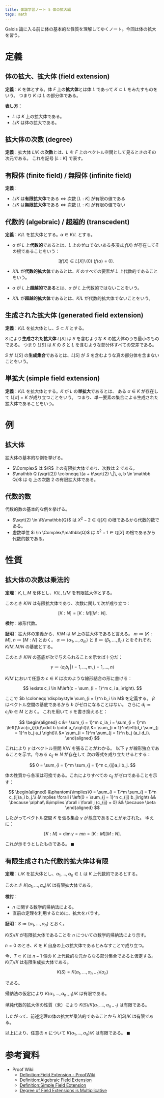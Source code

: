 ```yaml
---
title: 体論学習ノート 5 体の拡大編
tags: math
---
```


Galois 論に入る前に体の基本的な性質を理解してゆくノート。今回は体の拡大を習う。

# 定義
## 体の拡大、拡大体 (field extension)

**定義**：$K$ を体とする。体 $F$ 上の**拡大体**とは体 $L$ であって $K \subset L$ をみたすものをいう。
つまり $K$ は $L$ の部分体である。

**表し方**：
* $L$ は $K$ 上の拡大体である。
* $L/K$ は体の拡大である。

## 拡大体の次数 (degree)

**定義**：拡大体 $L/K$ の**次数**とは、$L$ を $F$ 上のベクトル空間として見るときのその次元である。
これを記号 $[L:K]$ で表す。

## 有限体 (finite field) / 無限体 (infinite field)

**定義**：
* $L/K$ は**有限拡大体**である $\iff$ 次数 $[L:K]$ が有限の値である
* $L/K$ は**無限拡大体**である $\iff$ 次数 $[L:K]$ が有限の値でない

## 代数的 (algebraic) / 超越的 (transcedent)

**定義**：$K/L$ を拡大体とする。$\alpha \in K/L$ とする。

* $\alpha$ が $L$ 上**代数的**であるとは、$L$ 上のゼロでないある多項式 $f(X)$ が存在してその根であることをいう：

  $$
  \exists f(X) \in L[X]\!\setminus\!\{0\}\:(f(\alpha) = 0).
  $$

* $K/L$ が**代数的拡大体**であるとは、$K$ のすべての要素が $L$ 上代数的であることをいう。
* $\alpha$ が $L$ 上**超越的である**とは、$\alpha$ が $L$ 上代数的ではないことをいう。
* $K/L$ が**超越的拡大体**であるとは、$K/L$ が代数的拡大体でないことをいう。

## 生成された拡大体 (generated field extension)

**定義**：$K/L$ を拡大体とし、$S \subset K$ とする。

$S$ により**生成された拡大体** $L[S]$ は $S$ を含むような $K$ の拡大体のうち最小のものである。
つまり $L[S]$ は $K$ の $S$ と $L$ を含むような部分体すべての交差である。

$S$ が $L[S]$ の**生成集合**であるとは、$L[S]$ が $S$ を含むような真の部分体を含まないことをいう。

## 単拡大 (simple field extension)

**定義**：$K/L$ を拡大体とする。$K$ が $L$ の**単拡大**であるとは、
ある $\alpha \in K$ が存在して $L[\alpha] = K$ が成り立つことをいう。
つまり、単一要素の集合による生成された拡大体であることをいう。

# 例

## 拡大体

拡大体の基本的な例を挙げる。

* $\Complex$ は $\R$ 上の有限拡大体であり、次数は $2$ である。
* $\mathbb Q (\sqrt{2}) \coloneqq \{a + b\sqrt{2} \,|\, a, b \in \mathbb Q\}$
  は $\mathbb Q$ 上の次数 $2$ の有限拡大体である。

## 代数的数

代数的数の基本的な例を挙げる。

* $\sqrt{2} \in \R/\mathbb{Q}$ は $X^2 - 2 \in \mathbb{Q}[X]$ の根であるから代数的数である。
* 虚数単位 $i \in \Complex/\mathbb{Q}$ は $X^2 + 1 \in \mathbb{Q}[X]$ の根であるから代数的数である。

# 性質

## 拡大体の次数は乗法的

**定理**：$K, L, M$ を体とし、$K/L, L/M$ を有限拡大体とする。

このとき $K/N$ は有限拡大体であり、次数に関して次が成り立つ：

$$
[K:N]=[K:M][M:N].
$$

**検討**：線形代数。

**証明**：拡大体の定義から、$K/M$ は $M$ 上の拡大体であると言える。
$m \coloneqq [K:M]$, $n \coloneqq[M:N]$ とおく。
$\alpha \coloneqq \langle \alpha_1, \dotsc, \alpha_m\rangle$ と
$\beta \coloneqq \langle \beta_1, \dotsc, \beta_n\rangle$ とをそれぞれ
$K/M,M/N$ の基底とする。

このとき $K/N$ の基底が次で与えられることを示せば十分だ：

$$
\gamma \coloneqq \langle a_i b_j \,|\, i = 1, \dotsc, m,\;j = 1, \dotsc, n\rangle
$$

$K/M$ において任意の $c \in K$ は次のような線形結合の形に書ける：

$$
\exists c_i \in M\left(c = \sum_{i = 1}^m c_i a_i\right).
$$

ここで $b \coloneqq \displaystyle \sum_{i = 1}^n b_i \in M$ を定義する。
$\beta$ はベクトル空間の基底であるから $b$ がゼロになることはない。
さらに $d_i \coloneqq c_i/b \in M$ とおく。
これを用いて $c$ を書き換えると：

$$
\begin{aligned}
    c &= \sum_{i = 1}^m c_ia_i = \sum_{i = 1}^m \left(\frac{c_i}{b}\cdot b \cdot a_i\right)\\
    &= \sum_{i = 1}^m\left(d_i \sum_{j = 1}^n b_j a_i \right)\\
    &= \sum_{i = 1}^m \sum_{j = 1}^n b_j (a_i d_i).
\end{aligned}
$$

これにより $\gamma$ はベクトル空間 $K/N$ を張ることがわかる。
以下 $\gamma$ が線形独立であることを示す。今ある $c_{ij} \in N$ が存在して
次の等式を成り立たせるとする：

$$
0 = \sum_{i = 1}^m \sum_{j = 1}^n c_{ij}a_i b_j.
$$

体の性質から各項は可換である。これによりすべての $c_{ij}$ がゼロであることを示す：

$$
\begin{aligned}
&\phantom{\implies}0 = \sum_{i = 1}^m \sum_{j = 1}^n c_{ij}a_i b_j.\\
&\implies \forall i \left(0 = \sum_{j = 1}^n c_{ij} b_j\right) && \because \alpha\\
&\implies \forall i \forall j (c_{ij} = 0) && \because \beta
\end{aligned}
$$

したがってベクトル空間 $K$ を張る集合 $\gamma$ が基底であることが示された。
ゆえに：

$$
[K:N] = \dim \gamma = mn = [K:M][M:N].
$$

これが示そうとしたものである。
$\blacksquare$

## 有限生成された代数的拡大体は有限

**定理**：$L/K$ を拡大体とし、$\alpha_1, \dotsc, \alpha_n \in L$ は $K$ 上代数的であるとする。

このとき $K(\alpha_1, \dotsc, \alpha_n)/K$ は有限拡大体である。

**検討**：
* $n$ に関する数学的帰納法による。
* 直前の定理を利用するために、拡大をバラす。

**証明**：$S \coloneqq \lbrace \alpha_1, \dotsc, \alpha_n \rbrace$ とおく。

$K(S)/K$ が有限拡大体であることを $n$ についての数学的帰納法により示す。

$n = 0$ のとき、$K$ を $K$ 自身の上の拡大体であるとみなすことで成り立つ。

今、$T \subset K$ は $n - 1$ 個の $K$ 上代数的な元からなる部分集合であると仮定する。
$K(T)/K$ は有限生成拡大体である。

$$
K(S) = K(\alpha_1, \dotsc, \alpha_{n - 1})(\alpha_n)
$$

である。

帰納法の仮定により $K(\alpha_1, \dotsc, \alpha_{n - 1})/K$ は有限である。

単純代数的拡大体の性質（未）により $K(S)/K(\alpha_1, \dotsc, \alpha_{n - 1})$ は有限である。

したがって、前述定理の体の拡大が乗法的であることから $K(S)/K$ は有限である。

以上により、任意の $n$ について $K(\alpha_1, \dotsc, \alpha_n)/K$ は有限である。
$\blacksquare$

# 参考資料

* Proof Wiki
  * [Definition:Field Extension - ProofWiki](https://proofwiki.org/wiki/Definition:Field_Extension)
  * [Definition:Algebraic Field Extension](https://proofwiki.org/wiki/Definition:Algebraic_Field_Extension)
  * [Definition:Simple Field Extension](https://proofwiki.org/wiki/Definition:Simple_Field_Extension)
  * [Degree of Field Extensions is Multiplicative](https://proofwiki.org/wiki/Degree_of_Field_Extensions_is_Multiplicative)

